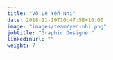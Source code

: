 ```yaml
---
title: "Võ Lê Yến Nhi"
date: 2018-11-19T10:47:58+10:00
image: "images/team/yen-nhi.png"
jobtitle: "Graphic Designer"
linkedinurl: ""
weight: 7
---
```


